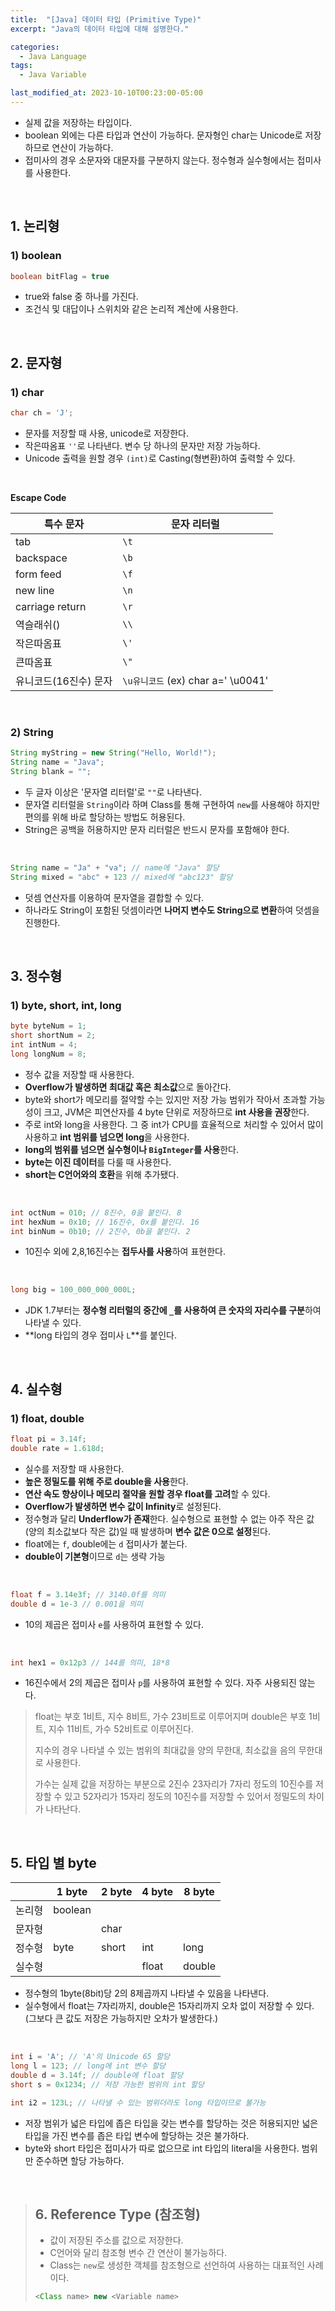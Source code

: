 ```yaml
---
title:  "[Java] 데이터 타입 (Primitive Type)"
excerpt: "Java의 데이터 타입에 대해 설명한다."

categories:
  - Java Language
tags:
  - Java Variable

last_modified_at: 2023-10-10T00:23:00-05:00
---
```

- 실제 값을 저장하는 타입이다.
- boolean 외에는 다른 타입과 연산이 가능하다. 문자형인 char는 Unicode로 저장하므로 연산이 가능하다.
- 접미사의 경우 소문자와 대문자를 구분하지 않는다. 정수형과 실수형에서는 접미사를 사용한다.

<br>

## 1. 논리형

### 1) boolean
```java
boolean bitFlag = true
```

- true와 false 중 하나를 가진다.
- 조건식 및 대답이나 스위치와 같은 논리적 계산에 사용한다.

<br>

## 2. 문자형

### 1) char
```java
char ch = 'J';
```
- 문자를 저장할 때 사용, unicode로 저장한다.
- 작은따옴표 `''`로 나타낸다. 변수 당 하나의 문자만 저장 가능하다.
- Unicode 출력을 원할 경우 `(int)`로 Casting(형변환)하여 출력할 수 있다.

<br>

**Escape Code**

| 특수 문자             | 문자 리터럴                        |
| --------------------- | ---------------------------------- |
| tab                   | `\t`                               |
| backspace             | `\b`                               |
| form feed             | `\f`                               |
| new line              | `\n`                               |
| carriage return       | `\r`                               |
| 역슬래쉬(\)           | `\\`                               |
| 작은따옴표            | `\'`                               |
| 큰따옴표              | `\"`                               |
| 유니코드(16진수) 문자 | `\u유니코드` (ex) char a=' \u0041' |

<br>

### 2) String
```java
String myString = new String("Hello, World!");
String name = "Java";
String blank = "";
```
- 두 글자 이상은 '문자열 리터럴'로 `""`로 나타낸다.
- 문자열 리터럴을 `String`이라 하며 Class를 통해 구현하여 `new`를 사용해야 하지만 편의를 위해 바로 할당하는 방법도 허용된다.
- String은 공백을 허용하지만 문자 리터럴은 반드시 문자를 포함해야 한다.

<br>

```java
String name = "Ja" + "va"; // name에 "Java" 할당
String mixed = "abc" + 123 // mixed에 "abc123" 할당
```
- 덧셈 연산자를 이용하여 문자열을 결합할 수 있다.
- 하나라도 String이 포함된 덧셈이라면 **나머지 변수도 String으로 변환**하여 덧셈을 진행한다.

<br>

## 3. 정수형

### 1) byte, short, int, long
```java
byte byteNum = 1;
short shortNum = 2;
int intNum = 4;
long longNum = 8;
```
- 정수 값을 저장할 때 사용한다.
- **Overflow가 발생하면 최대값 혹은 최소값**으로 돌아간다.
- byte와 short가 메모리를 절약할 수는 있지만 저장 가능 범위가 작아서 초과할 가능성이 크고, JVM은 피연산자를 4 byte 단위로 저장하므로 **int 사용을 권장**한다.
- 주로 int와 long을 사용한다. 그 중 int가 CPU를 효율적으로 처리할 수 있어서 많이 사용하고 **int 범위를 넘으면 long**을 사용한다.
- **long의 범위를 넘으면 실수형이나 `BigInteger`를 사용**한다.
- **byte는 이진 데이터**를 다룰 때 사용한다.
- **short는 C언어와의 호환**을 위해 추가됐다.

<br>

```java
int octNum = 010; // 8진수, 0을 붙인다. 8
int hexNum = 0x10; // 16진수, 0x를 붙인다. 16
int binNum = 0b10; // 2진수, 0b을 붙인다. 2
```
- 10진수 외에 2,8,16진수는 **접두사를 사용**하여 표현한다.

<br>

```java
long big = 100_000_000_000L;
```
- JDK 1.7부터는 **정수형 리터럴의 중간에 `_`를 사용하여 큰 숫자의 자리수를 구분**하여 나타낼 수 있다.
- **long 타입의 경우 접미사 `L`**를 붙인다.

<br>

## 4. 실수형

### 1) float, double
```java
float pi = 3.14f;
double rate = 1.618d;
```

- 실수를 저장할 때 사용한다.
- **높은 정밀도를 위해 주로 double을 사용**한다.
- **연산 속도 향상이나 메모리 절약을 원할 경우 float를 고려**할 수 있다.
- **Overflow가 발생하면 변수 값이 Infinity**로 설정된다.
- 정수형과 달리 **Underflow가 존재**한다. 실수형으로 표현할 수 없는 아주 작은 값 (양의 최소값보다 작은 값)일 때 발생하며 **변수 값은 0으로 설정**된다.
- float에는 `f`, double에는 `d` 접미사가 붙는다.
- **double이 기본형**이므로 `d`는 생략 가능

<br>

```java
float f = 3.14e3f; // 3140.0f를 의미
double d = 1e-3 // 0.001을 의미
```
- 10의 제곱은 접미사 `e`를 사용하여 표현할 수 있다.

<br>

```java
int hex1 = 0x12p3 // 144를 의미, 18*8
```
- 16진수에서 2의 제곱은 접미사 `p`를 사용하여 표현할 수 있다. 자주 사용되진 않는다.

> float는 부호 1비트, 지수 8비트, 가수 23비트로 이루어지며 double은 부호 1비트, 지수 11비트, 가수 52비트로 이루어진다.
>
> 지수의 경우 나타낼 수 있는 범위의 최대값을 양의 무한대, 최소값을 음의 무한대로 사용한다.
>
> 가수는 실제 값을 저장하는 부분으로 2진수 23자리가 7자리 정도의 10진수를 저장할 수 있고 52자리가 15자리 정도의 10진수를 저장할 수 있어서 정밀도의 차이가 나타난다.

<br>

## 5. 타입 별 byte

|        | 1 byte  | 2 byte | 4 byte | 8 byte |
| ------ | ------- | ------ | ------ | ------ |
| 논리형 | boolean |        |        |        |
| 문자형 |         | char   |        |        |
| 정수형 | byte    | short  | int    | long   |
| 실수형 |         |        | float  | double |

- 정수형의 1byte(8bit)당 2의 8제곱까지 나타낼 수 있음을 나타낸다.
- 실수형에서 float는 7자리까지, double은 15자리까지 오차 없이 저장할 수 있다. (그보다 큰 값도 저장은 가능하지만 오차가 발생한다.)

<br>

```java
int i = 'A'; // 'A'의 Unicode 65 할당
long l = 123; // long에 int 변수 할당
double d = 3.14f; // double에 float 할당
short s = 0x1234; // 저장 가능한 범위의 int 할당

int i2 = 123L; // 나타낼 수 있는 범위더라도 long 타입이므로 불가능
```
- 저장 범위가 넓은 타입에 좁은 타입을 갖는 변수를 할당하는 것은 허용되지만 넓은 타입을 가진 변수를 좁은 타입 변수에 할당하는 것은 불가하다.
- byte와 short 타입은 접미사가 따로 없으므로 int 타입의 literal을 사용한다. 범위만 준수하면 할당 가능하다.

<br>

> ## 6. Reference Type (참조형)
>
> - 값이 저장된 주소를 값으로 저장한다.
> - C언어와 달리 참조형 변수 간 연산이 불가능하다.
> - Class는 `new`로 생성한 객체를 참조형으로 선언하여 사용하는 대표적인 사례이다.
>
> ```java
> <Class name> new <Variable name>
> ```

